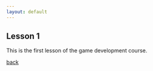 ```yaml
---
layout: default
---
```


## Lesson 1

This is the first lesson of the game development course.

[back](./)
